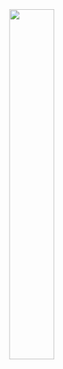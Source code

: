 <img src="https://user-images.githubusercontent.com/63964369/119717259-724e9580-be3c-11eb-856f-397f3d3dd7a6.png" width="40%"/>
